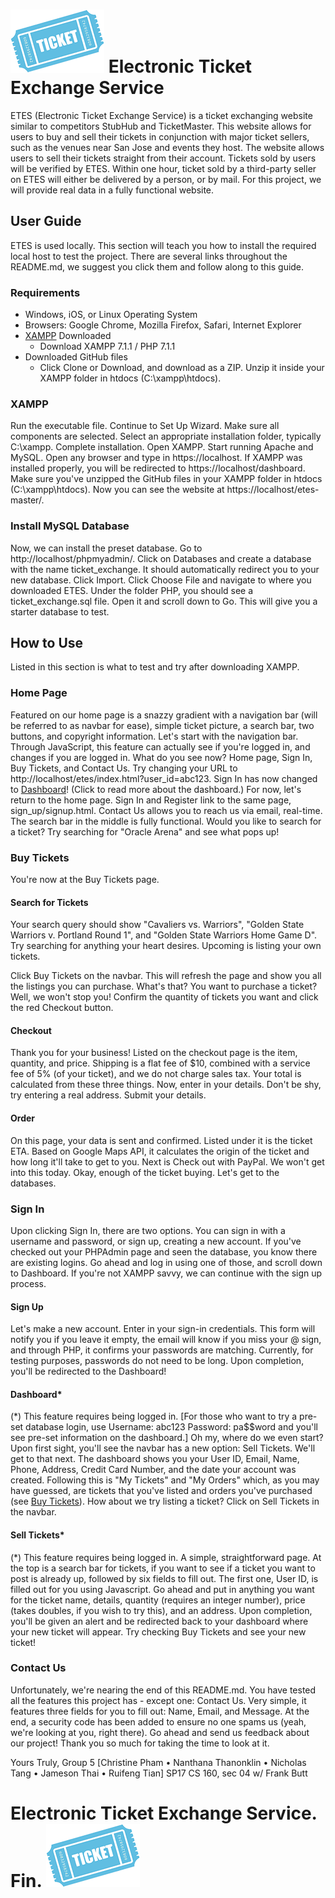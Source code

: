 # ![alt text](https://github.com/ruifengT/etes/raw/master/images/tix.png "Ticket Logo") Electronic Ticket Exchange Service
ETES (Electronic Ticket Exchange Service) is a ticket exchanging website similar to competitors StubHub and TicketMaster. This website allows for users to buy and sell their tickets in conjunction with major ticket sellers, such as the venues near San Jose and events they host. The website allows users to sell their tickets straight from their account. Tickets sold by users will be verified by ETES. Within one hour, ticket sold by a third-party seller on ETES will either be delivered by a person, or by mail.  For this project, we will provide real data in a fully functional website.

## User Guide
ETES is used locally. This section will teach you how to install the required local host to test the project. There are several links throughout the README.md, we suggest you click them and follow along to this guide.

### Requirements
- Windows, iOS, or Linux Operating System
- Browsers: Google Chrome, Mozilla Firefox, Safari, Internet Explorer
- [XAMPP](https://www.apachefriends.org/download.html) Downloaded
	-  Download XAMPP 7.1.1 / PHP 7.1.1
- Downloaded GitHub files
	- Click Clone or Download, and download as a ZIP. Unzip it inside your XAMPP folder in htdocs (C:\xampp\htdocs\).

### XAMPP
Run the executable file. Continue to Set Up Wizard. Make sure all components are selected. Select an appropriate installation folder, typically C:\xampp. Complete installation.
Open XAMPP. Start running Apache and MySQL. Open any browser and type in https://localhost. If XAMPP was installed properly, you will be redirected to https://localhost/dashboard.
Make sure you've unzipped the GitHub files in your XAMPP folder in htdocs (C:\xampp\htdocs\). Now you can see the website at https://localhost/etes-master/.

### Install MySQL Database
Now, we can install the preset database. Go to http://localhost/phpmyadmin/. Click on Databases and create a database with the name ticket_exchange. It should automatically redirect you to your new database. Click Import. Click Choose File and navigate to where you downloaded ETES. Under the folder PHP, you should see a ticket_exchange.sql file. Open it and scroll down to Go. This will give you a starter database to test.

## How to Use
Listed in this section is what to test and try after downloading XAMPP. 

### Home Page
Featured on our home page is a snazzy gradient with a navigation bar (will be referred to as navbar for ease), simple ticket picture, a search bar, two buttons, and copyright information.
Let's start with the navigation bar. Through JavaScript, this feature can actually see if you're logged in, and changes if you are logged in. What do you see now? Home page, Sign In, Buy Tickets, and Contact Us. Try changing your URL to http://localhost/etes/index.html?user_id=abc123. Sign In has now changed to [Dashboard](https://github.com/ruifengT/ETES#dashboard)! (Click to read more about the dashboard.) 
For now, let's return to the home page. Sign In and Register link to the same page, sign_up/signup.html. Contact Us allows you to reach us via email, real-time. The search bar in the middle is fully functional. Would you like to search for a ticket? Try searching for "Oracle Arena" and see what pops up!
### Buy Tickets
You're now at the Buy Tickets page. 
#### Search for Tickets
Your search query should show "Cavaliers vs. Warriors", "Golden State Warriors v. Portland Round 1", and "Golden State Warriors Home Game D". Try searching for anything your heart desires. Upcoming is listing your own tickets.

Click Buy Tickets on the navbar. This will refresh the page and show you all the listings you can purchase. What's that? You want to purchase a ticket? Well, we won't stop you! Confirm the quantity of tickets you want and click the red Checkout button. 

#### Checkout
Thank you for your business!
Listed on the checkout page is the item, quantity, and price. Shipping is a flat fee of $10, combined with a service fee of 5% (of your ticket), and we do not charge sales tax. Your total is calculated from these three things. Now, enter in your details. Don't be shy, try entering a real address. Submit your details.
#### Order
On this page, your data is sent and confirmed. Listed under it is the ticket ETA. Based on Google Maps API, it calculates the origin of the ticket and how long it'll take to get to you. Next is Check out with PayPal. We won't get into this today.
Okay, enough of the ticket buying. Let's get to the databases.
### Sign In
Upon clicking Sign In, there are two options. You can sign in with a username and password, or sign up, creating a new account. If you've checked out your PHPAdmin page and seen the database, you know there are existing logins. Go ahead and log in using one of those, and scroll down to Dashboard. If you're not XAMPP savvy, we can continue with the sign up process.
#### Sign Up
Let's make a new account. Enter in your sign-in credentials. This form will notify you if you leave it empty, the email will know if you miss your @ sign, and through PHP, it confirms your passwords are matching. Currently, for testing purposes, passwords do not need to be long. Upon completion, you'll be redirected to the Dashboard!

#### Dashboard*
(*) This feature requires being logged in.
[For those who want to try a pre-set database login, use 
Username: abc123 
Password: pa$$word
and you'll see pre-set information on the dashboard.]
Oh my, where do we even start? Upon first sight, you'll see the navbar has a new option: Sell Tickets. We'll get to that next. The dashboard shows you your User ID, Email, Name, Phone, Address, Credit Card Number, and the date your account was created. Following this is "My Tickets" and "My Orders" which, as you may have guessed, are tickets that you've listed and orders you've purchased (see [Buy Tickets](https://github.com/ruifengT/ETES#buy-tickets)). How about we try listing a ticket? Click on Sell Tickets in the navbar.
#### Sell Tickets*
(*) This feature requires being logged in.
A simple, straightforward page. At the top is a search bar for tickets, if you want to see if a ticket you want to post is already up, followed by six fields to fill out. The first one, User ID, is filled out for you using Javascript. Go ahead and put in anything you want for the ticket name, details, quantity (requires an integer number), price (takes doubles, if you wish to try this), and an address. Upon completion, you'll be given an alert and be redirected back to your dashboard where your new ticket will appear. Try checking Buy Tickets and see your new ticket!
### Contact Us
Unfortunately, we're nearing the end of this README.md. You have tested all the features this project has - except one: Contact Us. Very simple, it features three fields for you to fill out: Name, Email, and Message. At the end, a security code has been added to ensure no one spams us (yeah, we're looking at you, right there). Go ahead and send us feedback about our project! 
Thank you so much for taking the time to look at it.

Yours Truly,
Group 5
[Christine Pham • Nanthana Thanonklin • Nicholas Tang • Jameson Thai • Ruifeng Tian]
SP17 CS 160, sec 04 w/ Frank Butt
# Electronic Ticket Exchange Service. **Fin.** ![alt text](https://github.com/ruifengT/etes/raw/master/images/tix.png "Ticket Logo") 